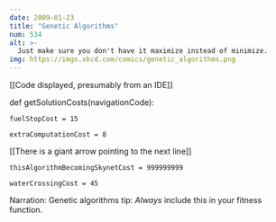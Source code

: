 ```yaml
---
date: 2009-01-23
title: "Genetic Algorithms"
num: 534
alt: >-
  Just make sure you don't have it maximize instead of minimize.
img: https://imgs.xkcd.com/comics/genetic_algorithms.png
---
```

[[Code displayed, presumably from an IDE]]

def getSolutionCosts(navigationCode):

    fuelStopCost = 15

    extraComputationCost = 8

[[There is a giant arrow pointing to the next line]]

    thisAlgorithmBecomingSkynetCost = 999999999

    waterCrossingCost = 45

Narration: Genetic algorithms tip: *Always* include this in your fitness function.

